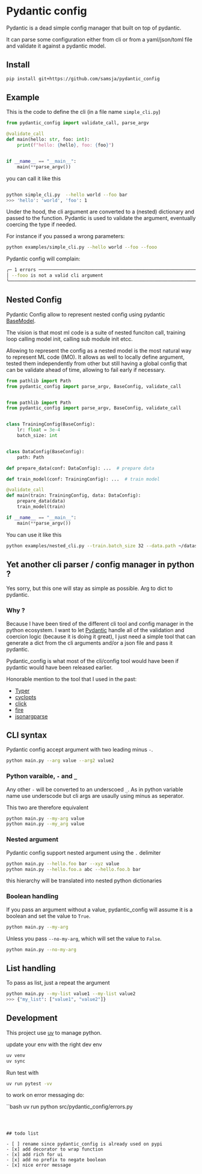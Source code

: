 # Pydantic config

Pydantic is a dead simple config manager that built on top of pydantic.

It can parse some configuration either from cli or from a yaml/json/toml file and validate it against a pydantic model.

## Install

```bash
pip install git+https://github.com/samsja/pydantic_config
```

## Example

This is the code to define the cli (in a file name `simple_cli.py`)

```python
from pydantic_config import validate_call, parse_argv

@validate_call
def main(hello: str, foo: int):
    print(f"hello: {hello}, foo: {foo}")


if __name__ == "__main__":
    main(**parse_argv())
```

you can call it like this

```bash

python simple_cli.py  --hello world --foo bar
>>> 'hello': 'world', 'foo': 1
```

Under the hood, the cli argument are converted to a (nested) dictionary and passed to the function. Pydantic is used to validate
the argument, eventually coercing the type if needed.

For instance if you passed a wrong parameters:

```bash
python examples/simple_cli.py --hello world --foo --fooo
```

Pydantic config will complain:
```bash
╭─ 1 errors ────────────────────────────────────────────────────────────────────────────────────────────────────────────────────╮
│ --fooo is not a valid cli argument                                                                                            │
╰───────────────────────────────────────────────────────────────────────────────────────────────────────────────────────────────╯
```

## Nested Config 

Pydantic Config allow to represent nested config using pydantic [BaseModel](https://docs.pydantic.dev/latest/api/base_model/).

The vision is that most ml code is a suite of nested funciton call, training loop calling model init, calling sub module init etcc.

Allowing to represent the config as a nested model is the most natural way to represent ML code (IMO). It allows as well to locally define argument, tested them independently from other but still having a global config that can be validate ahead of time, allowing to fail early if necessary. 


```python
from pathlib import Path
from pydantic_config import parse_argv, BaseConfig, validate_call


from pathlib import Path
from pydantic_config import parse_argv, BaseConfig, validate_call


class TrainingConfig(BaseConfig):
    lr: float = 3e-4
    batch_size: int


class DataConfig(BaseConfig):
    path: Path

def prepare_data(conf: DataConfig): ...  # prepare data

def train_model(conf: TrainingConfig): ...  # train model

@validate_call
def main(train: TrainingConfig, data: DataConfig):
    prepare_data(data)
    train_model(train)

if __name__ == "__main__":
    main(**parse_argv())

```

You can use it like this

```bash
python examples/nested_cli.py --train.batch_size 32 --data.path ~/datasets
```


## Yet another cli parser / config manager in python ?

Yes sorry, but this one will stay as simple as possible. Arg to dict to pydantic. 

###  Why ?

Because I have been tired of the different cli tool and config manager in the python ecosystem. I want to let [Pydantic](https://docs.pydantic.dev/latest/) handle all of the validation and coercion logic (because it is doing it great), I just need a simple tool that can
generate a dict from the cli arguments and/or a json file and pass it pydantic.

Pydantic_config is what most of the cli/config tool would have been if pydantic would have been released earlier.

Honorable mention to the tool that I used in the past:

* [Typer](https://typer.tiangolo.com/)
* [cyclopts](https://github.com/BrianPugh/cyclopts)
* [click](https://click.palletsprojects.com/en/8.0.x/cli/)
* [fire](https://github.com/google/python-fire)
* [jsonargparse](https://github.com/omni-us/jsonargparse)




## CLI syntax

Pydantic config accept argument with two leading minus `-`.

```bash
python main.py --arg value --arg2 value2
```

### Python varaible,  `-` and `_`

Any other `-` will be converted to an underscoed `_`. As in python variable name use underscode but cli args are usaully using
minus as seperator.

This two are therefore equivalent
```bash
python main.py --my-arg value
python main.py --my_arg value
```

### Nested argument

Pydantic config support nested argument using the `.` delimiter

```bash
python main.py --hello.foo bar --xyz value
python main.py --hello.foo.a abc --hello.foo.b bar
```

this hierarchy will be translated into nested python dictionaries

### Boolean handling

If you pass an argument without a value, pydantic_config will assume it is a boolean and set the value to `True`.

```bash
python main.py --my-arg
```

Unless you pass `--no-my-arg`, which will set the value to `False`.

```bash
python main.py --no-my-arg
```

## List handling

To pass as list, just a repeat the argument

```bash
python main.py --my-list value1 --my-list value2
>>> {"my_list": ["value1", "value2"]}
```

## Development

This project use [uv](https://github.com/astral-sh/uv) to manage python.

update your env with the right dev env

```bash
uv venv
uv sync
```

Run test with 

```bash
uv run pytest -vv
```

to work on error messaging do:

``bash
uv run python src/pydantic_config/errors.py
```



## todo list

- [ ] rename since pydantic_config is already used on pypi
- [x] add decorator to wrap function
- [x] add rich for ui
- [x] add no prefix to negate boolean
- [x] nice error message

